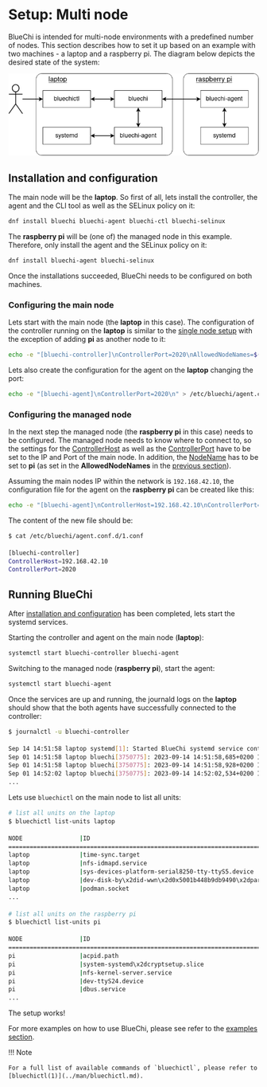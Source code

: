 <!-- markdownlint-disable-file MD010 MD013 MD014 MD024 MD046 -->
# Setup: Multi node

BlueChi is intended for multi-node environments with a predefined number of nodes. This section describes how to set it up based on an example with two machines - a laptop and a raspberry pi. The diagram below depicts the desired state of the system:

![BlueChi multi node setup diagram](../assets/img/bluechi_setup_multi_node.png)

## Installation and configuration

The main node will be the **laptop**. So first of all, lets install the controller, the agent and the CLI tool as well as the SELinux policy on it:

```bash
dnf install bluechi bluechi-agent bluechi-ctl bluechi-selinux 
```

The **raspberry pi** will be (one of) the managed node in this example. Therefore, only install the agent and the SELinux policy on it:

```bash
dnf install bluechi-agent bluechi-selinux 
```

Once the installations succeeded, BlueChi needs to be configured on both machines.

### Configuring the main node

Lets start with the main node (the **laptop** in this case). The configuration of the controller running on the **laptop** is similar to the [single node setup](#installation-and-configuration) with the exception of adding **pi** as another node to it:

```bash
echo -e "[bluechi-controller]\nControllerPort=2020\nAllowedNodeNames=$(hostname),pi\n" > /etc/bluechi/controller.conf.d/1.conf
```

Lets also create the configuration for the agent on the **laptop** changing the port:

```bash
echo -e "[bluechi-agent]\nControllerPort=2020\n" > /etc/bluechi/agent.conf.d/1.conf
```

### Configuring the managed node

In the next step the managed node (the **raspberry pi** in this case) needs to be configured. The managed node needs to know where to connect to, so the settings for the [ControllerHost](../man/bluechi-agent-conf.md#managerhost-string) as well as the [ControllerPort](../man/bluechi-agent-conf.md#managerport-uint16_t) have to be set to the IP and Port of the main node. In addition, the [NodeName](../man/bluechi-agent-conf.md#nodename-string) has to be set to **pi** (as set in the **AllowedNodeNames** in the [previous section](#configuring-the-main-node)).

Assuming the main nodes IP within the network is `192.168.42.10`, the configuration file for the agent on the **raspberry pi** can be created like this:

```bash
echo -e "[bluechi-agent]\nControllerHost=192.168.42.10\nControllerPort=2020\n" > /etc/bluechi/agent.conf.d/1.conf
```

The content of the new file should be:

```bash
$ cat /etc/bluechi/agent.conf.d/1.conf

[bluechi-controller]
ControllerHost=192.168.42.10
ControllerPort=2020
```

## Running BlueChi

After [installation and configuration](#installation-and-configuration) has been completed, lets start the systemd services.

Starting the controller and agent on the main node (**laptop**):

```bash
systemctl start bluechi-controller bluechi-agent
```

Switching to the managed node (**raspberry pi**), start the agent:

```bash
systemctl start bluechi-agent
```

Once the services are up and running, the journald logs on the **laptop** should show that the both agents have successfully connected to the controller:

```bash
$ journalctl -u bluechi-controller

Sep 14 14:51:58 laptop systemd[1]: Started BlueChi systemd service controller manager daemon.
Sep 01 14:51:58 laptop bluechi[3750775]: 2023-09-14 14:51:58,685+0200 INFO        ../src/manager/manager.c:924 manager_start        msg="Starting bluechi 0.5.0"
Sep 01 14:51:58 laptop bluechi[3750775]: 2023-09-14 14:51:58,928+0200 INFO        ../src/manager/node.c:870 node_method_register    msg="Registered managed node from fd 8 as 'laptop'"
Sep 01 14:52:02 laptop bluechi[3750775]: 2023-09-14 14:52:02,534+0200 INFO        ../src/manager/node.c:870 node_method_register    msg="Registered managed node from fd 9 as 'pi'"
...
```

Lets use `bluechictl` on the main node to list all units:

```bash
# list all units on the laptop
$ bluechictl list-units laptop

NODE            	|ID                                                     	|   ACTIVE|  	SUB
====================================================================================================
laptop          	|time-sync.target                                       	| inactive| 	dead
laptop          	|nfs-idmapd.service                                     	| inactive| 	dead
laptop          	|sys-devices-platform-serial8250-tty-ttyS5.device       	|   active|  plugged
laptop          	|dev-disk-by\x2did-wwn\x2d0x5001b448b9db9490\x2dpart3.device|   active|  plugged
laptop          	|podman.socket                                          	|   active|listening
...

# list all units on the raspberry pi
$ bluechictl list-units pi

NODE            	|ID                                                     	|   ACTIVE|  	SUB
====================================================================================================
pi                  |acpid.path                                                 |   active|  running
pi                  |system-systemd\x2dcryptsetup.slice                         |   active|   active
pi                  |nfs-kernel-server.service                                  | inactive|     dead
pi                  |dev-ttyS24.device                                          |   active|  plugged
pi                  |dbus.service                                               |   active|  running
...
```

The setup works!

For more examples on how to use BlueChi, please see refer to the [examples section](./examples_bluechictl.md).

!!! Note

    For a full list of available commands of `bluechictl`, please refer to [bluechictl(1)](../man/bluechictl.md).
